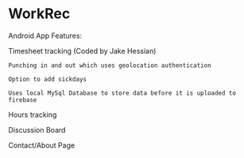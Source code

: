# WorkRec
Android App Features:

  Timesheet tracking (Coded by Jake Hessian)
  
    Punching in and out which uses geolocation authentication
    
    Option to add sickdays
    
    Uses local MySql Database to store data before it is uploaded to firebase
    
  Hours tracking
  
  Discussion Board
  
  Contact/About Page
  
